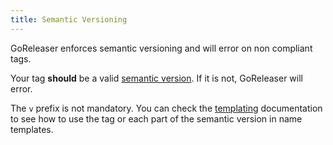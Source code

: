 ```yaml
---
title: Semantic Versioning
---
```


GoReleaser enforces semantic versioning and will error on non compliant tags.

Your tag **should** be a valid [semantic version](http://semver.org/).
If it is not, GoReleaser will error.

The `v` prefix is not mandatory. You can check the [templating](/customization/templates)
documentation to see how to use the tag or each part of the semantic version
in name templates.
